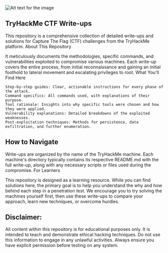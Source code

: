 ![Alt text for the image](robot.png)

## TryHackMe CTF Write-ups

This repository is a comprehensive collection of detailed write-ups and solutions for Capture The Flag (CTF) challenges from the TryHackMe platform.
About This Repository

It meticulously documents the methodologies, specific commands, and vulnerabilities exploited to compromise various machines. Each write-up covers the entire process, from initial reconnaissance and gaining an initial foothold to lateral movement and escalating privileges to root.
What You'll Find Here

    Step-by-step guides: Clear, actionable instructions for every phase of the attack.
    Command specifics: All commands used, with explanations of their purpose.
    Tool rationale: Insights into why specific tools were chosen and how they were applied.
    Vulnerability explanations: Detailed breakdowns of the exploited weaknesses.
    Post-exploitation techniques: Methods for persistence, data exfiltration, and further enumeration.

## How to Navigate

Write-ups are organized by the name of the TryHackMe machine. Each machine's directory typically contains its respective README.md with the full write-up, along with any necessary scripts or files used during the compromise.
For Learners

This repository is designed as a learning resource. While you can find solutions here, the primary goal is to help you understand the why and how behind each step in a penetration test. We encourage you to try solving the machines yourself first, then use these write-ups to compare your approach, learn new techniques, or overcome hurdles.

## Disclaimer:
All content within this repository is for educational purposes only. It is intended to teach and demonstrate ethical hacking techniques. Do not use this information to engage in any unlawful activities. Always ensure you have explicit permission before testing on any system.

